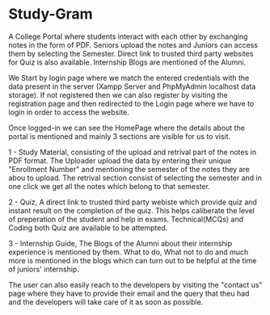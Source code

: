 # Study-Gram
A College Portal where students interact with each other by exchanging notes in the form of PDF. Seniors upload the notes and Juniors can access them by selecting the Semester. Direct link to trusted third party websites for Quiz is also available. Internship Blogs are mentioned of the Alumni.

We Start by login page where we match the entered credentials with the data present in the server (Xampp Server and PhpMyAdmin localhost data storage). If not registered then we can also register by visiting the registration page and then redirected to the Login page where we have to login in order to access the website. 

Once logged-in we can see the HomePage where the details about the portal is mentioned and mainly 3 sections are visible for us to visit. 

1 - Study Material, consisting of the upload and retrival part of the notes in PDF format. The Uploader upload the data by entering their unique "Enrollment Number" and mentioning the semester of the notes they are abou to upload. The retrival section consist of selecting the semester and in one click we get all the notes which belong to that semester.

2 - Quiz, A direct link to trusted third party webiste which provide quiz and instant result on the completion of the quiz. This helps caliberate the level of preperation of the student and help in exams. Technical(MCQs) and Coding both Quiz are available to be attempted.

3 - Internship Guide, The Blogs of the Alumni about their internship experience is mentioned by them. What to do, What not to do and much more is mentioned in the blogs which can turn out to be helpful at the time of juniors' internship. 

The user can also easily reach to the developers by visiting the "contact us" page where they have to provide their email and the query that theu had and the developers will take care of it as soon as possible.
